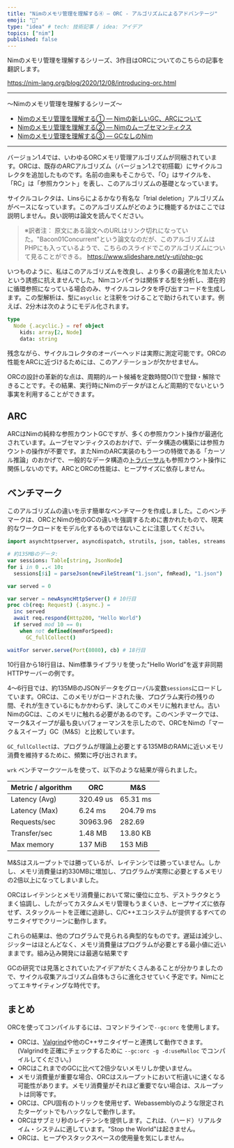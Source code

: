 ```yaml
---
title: "Nimのメモリ管理を理解する④ ― ORC - アルゴリズムによるアドバンテージ"
emoji: "👑"
type: "idea" # tech: 技術記事 / idea: アイデア
topics: ["nim"]
published: false
---
```


Nimのメモリ管理を理解するシリーズ、3作目はORCについてのこちらの記事を翻訳します。

https://nim-lang.org/blog/2020/12/08/introducing-orc.html

---

〜Nimのメモリ管理を理解するシリーズ〜
- [Nimのメモリ管理を理解する① ― Nimの新しいGC、ARCについて](https://qiita.com/dumblepy/items/be660c17556d73aa3570)
- [Nimのメモリ管理を理解する② ― Nimのムーブセマンティクス](https://zenn.dev/dumblepy/articles/af2b2b9f8fd890)
- [Nimのメモリ管理を理解する③ ― GCなしのNim](https://zenn.dev/dumblepy/articles/0dcbc08aed1a25)

---

バージョン1.4では、いわゆるORCメモリ管理アルゴリズムが同梱されています。ORCは、既存のARCアルゴリズム（バージョン1.2で初搭載）にサイクルコレクタを追加したものです。名前の由来もそこからで、「O」はサイクルを、「RC」は「参照カウント」を表し、このアルゴリズムの基礎となっています。

サイクルコレクタは、Linsらによるかなり有名な「trial deletion」アルゴリズムがベースになっています。このアルゴリズムがどのように機能するかはここでは説明しません。良い説明は論文を読んでください。

> ※訳者注：
> 原文にある論文へのURLはリンク切れになっていた。"Bacon01Concurrent"という論文なのだが、このアルゴリズムはPHPにも入っているようで、こちらのスライドでこのアルゴリズムについて見ることができる。
> https://www.slideshare.net/y-uti/php-gc


いつものように、私はこのアルゴリズムを改良し、より多くの最適化を加えたいという誘惑に抗えませんでした。Nimコンパイラは関係する型を分析し、潜在的に循環参照になっている場合のみ、サイクルコレクタを呼び出すコードを生成します。この型解析は、型に`asyclic` と注釈をつけることで助けられています。例えば、2分木は次のようにモデル化されます。

```nim
type
  Node {.acyclic.} = ref object
    kids: array[2, Node]
    data: string
```
残念ながら、サイクルコレクタのオーバーヘッドは実際に測定可能です。ORCの性能をARCに近づけるためには、このアノテーションが欠かせません。

ORCの設計の革新的な点は、周期的ルート候補を定数時間O(1)で登録・解除できることです。その結果、実行時にNimのデータがほとんど周期的でないという事実を利用することができます。

## ARC
ARCはNimの純粋な参照カウントGCですが、多くの参照カウント操作が最適化されています。ムーブセマンティクスのおかげで、データ構造の構築には参照カウントの操作が不要です。またNimのARC実装のもう一つの特徴である「カーソル推論」のおかげで、一般的なデータ構造の[トラバーサル](https://e-words.jp/w/%E3%83%88%E3%83%A9%E3%83%90%E3%83%BC%E3%82%B5%E3%83%AB.html)も参照カウント操作に関係しないのです。ARCとORCの性能は、ヒープサイズに依存しません。

## ベンチマーク
このアルゴリズムの違いを示す簡単なベンチマークを作成しました。このベンチマークは、ORCとNimの他のGCの違いを強調するために書かれたもので、現実的なワークロードをモデル化するものではないことに注意してください。

```nim
import asynchttpserver, asyncdispatch, strutils, json, tables, streams

# 約135MBのデータ:
var sessions: Table[string, JsonNode]
for i in 0 ..< 10:
  sessions[$i] = parseJson(newFileStream("1.json", fmRead), "1.json")

var served = 0

var server = newAsyncHttpServer() # 10行目
proc cb(req: Request) {.async.} =
  inc served
  await req.respond(Http200, "Hello World")
  if served mod 10 == 0:
    when not defined(memForSpeed):
      GC_fullCollect()

waitFor server.serve(Port(8080), cb) # 18行目
```

10行目から18行目は、Nim標準ライブラリを使った"Hello World”を返す非同期HTTPサーバーの例です。

4～6行目では、約135MBのJSONデータをグローバル変数`sessions`にロードしています。ORCは、このメモリがロードされた後、プログラム実行の残りの間、それが生きているにもかかわらず、決してこのメモリに触れません。古いNimのGCは、このメモリに触れる必要があるのです。このベンチマークでは、マーク&スイープが最も良いパフォーマンスを示したので、ORCをNimの「マーク＆スイープ」GC（M&S）と比較しています。

`GC_fullCollect`は、プログラムが理論上必要とする135MBのRAMに近いメモリ消費を維持するために、頻繁に呼び出されます。

`wrk` ベンチマークツールを使って、以下のような結果が得られました。

|Metric / algorithm|ORC|M&S|
|---|---|---|
|Latency (Avg)|320.49 us|65.31 ms|
|Latency (Max)|6.24 ms|204.79 ms|
|Requests/sec|30963.96|282.69|
|Transfer/sec|1.48 MB|13.80 KB|
|Max memory|137 MiB|153 MiB|

M&Sはスループットでは勝っているが、レイテンシでは勝っていません。しかし、メモリ消費量は約330MBに増加し、プログラムが実際に必要とするメモリの2倍以上になってしまいました。

ORCはレイテンシとメモリ消費量において常に優位に立ち、デストラクタとうまく協調し、したがってカスタムメモリ管理もうまくいき、ヒープサイズに依存せず、スタックルートを正確に追跡し、C/C++エコシステムが提供するすべてのサニタイザでクリーンに動作します。

これらの結果は、他のプログラムで見られる典型的なものです。遅延は減少し、ジッターはほとんどなく、メモリ消費量はプログラムが必要とする最小値に近いままです。組み込み開発には最適な結果です

GCの研究では見落とされていたアイデアがたくさんあることが分かりましたので、サイクル収集アルゴリズム自体もさらに進化させていく予定です。Nimにとってエキサイティングな時代です。

## まとめ
ORCを使ってコンパイルするには、コマンドラインで`--gc:orc` を使用します。

- ORCは、[Valgrind](https://ja.wikipedia.org/wiki/Valgrind)や他のC++サニタイザーと連携して動作できます。(Valgrindを正確にチェックするために `--gc:orc -g -d:useMalloc` でコンパイルしてください。)
- ORCはこれまでのGCに比べて2倍少ないメモリしか使いません。
- メモリ消費量が重要な場合、ORCはスループットにおいて桁違いに速くなる可能性があります。メモリ消費量がそれほど重要でない場合は、スループットは同等です。
- ORCは、CPU固有のトリックを使用せず、Webassemblyのような限定されたターゲットでもハックなしで動作します。
- ORCはサブミリ秒のレイテンシを提供します。これは、（ハード）リアルタイム・システムに適しています。"Stop the World"は起きません。
- ORCは、ヒープやスタックスペースの使用量を気にしません。
